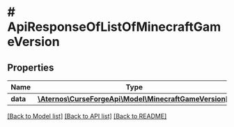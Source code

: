 # # ApiResponseOfListOfMinecraftGameVersion

## Properties

Name | Type | Description | Notes
------------ | ------------- | ------------- | -------------
**data** | [**\Aternos\CurseForgeApi\Model\MinecraftGameVersion[]**](MinecraftGameVersion.md) |  | [optional]

[[Back to Model list]](../../README.md#models) [[Back to API list]](../../README.md#endpoints) [[Back to README]](../../README.md)
